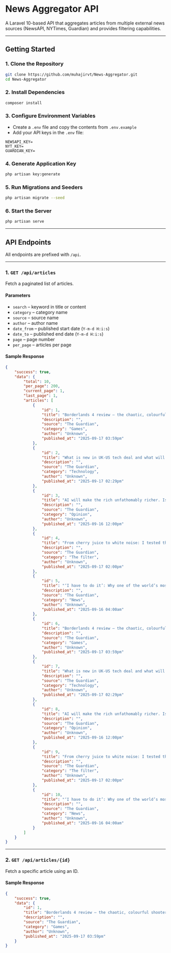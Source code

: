 # News Aggregator API

A Laravel 10-based API that aggregates articles from multiple external news sources (NewsAPI, NYTimes, Guardian) and provides filtering capabilities.

---

## Getting Started

### 1. Clone the Repository

```bash
git clone https://github.com/muhajirvt/News-Aggregator.git
cd News-Aggregator
```

### 2. Install Dependencies

```bash
composer install
```

### 3. Configure Environment Variables

- Create a `.env` file and copy the contents from `.env.example`
- Add your API keys in the `.env` file:

```
NEWSAPI_KEY=
NYT_KEY=
GUARDIAN_KEY=
```

### 4. Generate Application Key

```bash
php artisan key:generate
```

### 5. Run Migrations and Seeders

```bash
php artisan migrate --seed
```

### 6. Start the Server

```bash
php artisan serve
```

---

## API Endpoints

All endpoints are prefixed with `/api`.

---

### 1. `GET /api/articles`

Fetch a paginated list of articles.

#### Parameters

- `search` – keyword in title or content  
- `category` – category name  
- `source` – source name  
- `author` – author name  
- `date_from` – published start date (`Y-m-d H:i:s`)  
- `date_to` – published end date (`Y-m-d H:i:s`)  
- `page` – page number  
- `per_page` – articles per page  

#### Sample Response

```json
{
    "success": true,
    "data": {
        "total": 10,
        "per_page": 200,
        "current_page": 1,
        "last_page": 1,
        "articles": [
            {
                "id": 1,
                "title": "Borderlands 4 review – the chaotic, colourful shooter has finally grown up a little",
                "description": "",
                "source": "The Guardian",
                "category": "Games",
                "author": "Unknown",
                "published_at": "2025-09-17 03:59pm"
            },
            {
                "id": 2,
                "title": "What is new in UK-US tech deal and what will it mean for the British economy?",
                "description": "",
                "source": "The Guardian",
                "category": "Technology",
                "author": "Unknown",
                "published_at": "2025-09-17 02:29pm"
            },
            {
                "id": 3,
                "title": "AI will make the rich unfathomably richer. Is this really what we want? | Dustin Guastella",
                "description": "",
                "source": "The Guardian",
                "category": "Opinion",
                "author": "Unknown",
                "published_at": "2025-09-16 12:00pm"
            },
            {
                "id": 4,
                "title": "From cherry juice to white noise: I tested the most-hyped sleep aids – here’s what worked (and what didn’t)",
                "description": "",
                "source": "The Guardian",
                "category": "The filter",
                "author": "Unknown",
                "published_at": "2025-09-17 02:00pm"
            },
            {
                "id": 5,
                "title": "‘I have to do it’: Why one of the world’s most brilliant AI scientists left the US for China",
                "description": "",
                "source": "The Guardian",
                "category": "News",
                "author": "Unknown",
                "published_at": "2025-09-16 04:00am"
            },
            {
                "id": 6,
                "title": "Borderlands 4 review – the chaotic, colourful shooter has finally grown up a little",
                "description": "",
                "source": "The Guardian",
                "category": "Games",
                "author": "Unknown",
                "published_at": "2025-09-17 03:59pm"
            },
            {
                "id": 7,
                "title": "What is new in UK-US tech deal and what will it mean for the British economy?",
                "description": "",
                "source": "The Guardian",
                "category": "Technology",
                "author": "Unknown",
                "published_at": "2025-09-17 02:29pm"
            },
            {
                "id": 8,
                "title": "AI will make the rich unfathomably richer. Is this really what we want? | Dustin Guastella",
                "description": "",
                "source": "The Guardian",
                "category": "Opinion",
                "author": "Unknown",
                "published_at": "2025-09-16 12:00pm"
            },
            {
                "id": 9,
                "title": "From cherry juice to white noise: I tested the most-hyped sleep aids – here’s what worked (and what didn’t)",
                "description": "",
                "source": "The Guardian",
                "category": "The filter",
                "author": "Unknown",
                "published_at": "2025-09-17 02:00pm"
            },
            {
                "id": 10,
                "title": "‘I have to do it’: Why one of the world’s most brilliant AI scientists left the US for China",
                "description": "",
                "source": "The Guardian",
                "category": "News",
                "author": "Unknown",
                "published_at": "2025-09-16 04:00am"
            }
        ]
    }
}
```

---

### 2. `GET /api/articles/{id}`

Fetch a specific article using an ID.

#### Sample Response

```json
{
    "success": true,
    "data": {
        "id": 1,
        "title": "Borderlands 4 review – the chaotic, colourful shooter has finally grown up a little",
        "description": "",
        "source": "The Guardian",
        "category": "Games",
        "author": "Unknown",
        "published_at": "2025-09-17 03:59pm"
    }
}
```
